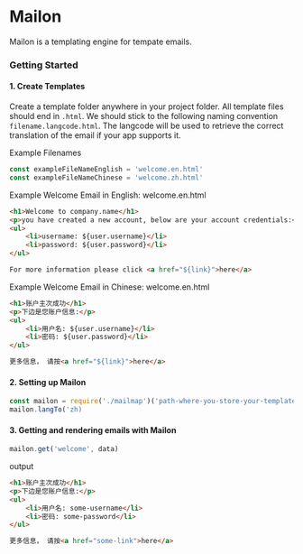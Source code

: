 # Mailon

Mailon is a templating engine for tempate emails. 

### Getting Started

#### 1. Create Templates
Create a template folder anywhere in your project folder. All template files should end in <code>.html</code>. We should stick to the following naming convention <code>filename.langcode.html</code>. The langcode will be used to retrieve the correct translation of the email if your app supports it. 

Example Filenames
```js
const exampleFileNameEnglish = 'welcome.en.html'
const exampleFileNameChinese = 'welcome.zh.html'
```

Example Welcome Email in English: welcome.en.html

```html
<h1>Welcome to company.name</h1>
<p>you have created a new account, below are your account credentials:</p>
<ul>
    <li>username: ${user.username}</li>
    <li>password: ${user.password}</li>
</ul>

For more information please click <a href="${link}">here</a>
```

Example Welcome Email in Chinese: welcome.en.html

```html
<h1>账户主次成功</h1>
<p>下边是您账户信息:</p>
<ul>
    <li>用户名: ${user.username}</li>
    <li>密码: ${user.password}</li>
</ul>

更多信息， 请按<a href="${link}">here</a>
```

#### 2. Setting up Mailon
```js
const mailon = require('./mailmap')('path-where-you-store-your-templates')
mailon.langTo('zh)
```

#### 3. Getting and rendering emails with Mailon
```js
mailon.get('welcome', data)
```

output

```html
<h1>账户主次成功</h1>
<p>下边是您账户信息:</p>
<ul>
    <li>用户名: some-username</li>
    <li>密码: some-password</li>
</ul>

更多信息， 请按<a href="some-link">here</a>
```